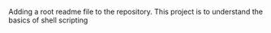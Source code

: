Adding a root readme file to the repository. This project is to understand the basics of shell scripting
